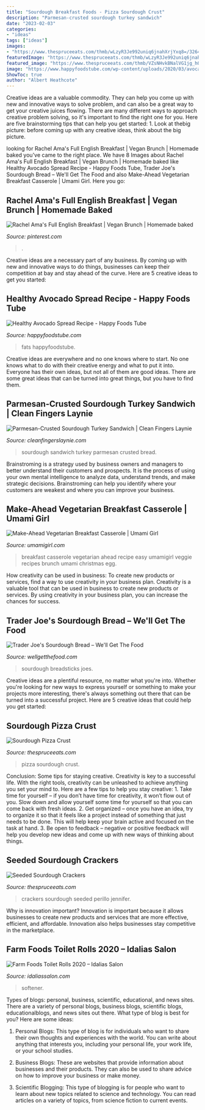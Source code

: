 ```yaml
---
title: "Sourdough Breakfast Foods - Pizza Sourdough Crust"
description: "Parmesan-crusted sourdough turkey sandwich"
date: "2023-02-03"
categories:
- "ideas"
tags: ["ideas"]
images:
- "https://www.thespruceeats.com/thmb/wLzyR3Je992uniq6jnahXrjYxq8=/3264x4928/filters:fill(auto,1)/Sourdough_Seed_Crackers___The_Spruce_FINAL_03-5ad2a1b5119fa80036f6960e.jpg"
featuredImage: "https://www.thespruceeats.com/thmb/wLzyR3Je992uniq6jnahXrjYxq8=/3264x4928/filters:fill(auto,1)/Sourdough_Seed_Crackers___The_Spruce_FINAL_03-5ad2a1b5119fa80036f6960e.jpg"
featured_image: "https://www.thespruceeats.com/thmb/VZsNHvkBNalVG1jg_hQRtoELHPo=/3008x2000/filters:fill(auto,1)/Pizzahoriz-dee6865b27b94258a2cf4c2388af74f6-254a44f6a39c4516b4832acedf0b0bdc.jpg"
image: "https://www.happyfoodstube.com/wp-content/uploads/2020/03/avocado-spread-picture-700x1050.jpg"
ShowToc: true
author: "Albert Heathcote"
---
```



Creative ideas are a valuable commodity. They can help you come up with new and innovative ways to solve problem, and can also be a great way to get your creative juices flowing. There are many different ways to approach creative problem solving, so it's important to find the right one for you. Here are five brainstorming tips that can help you get started: 1. Look at thebig picture: before coming up with any creative ideas, think about the big picture.

	

		
looking for Rachel Ama&#039;s Full English Breakfast | Vegan Brunch | Homemade baked you've came to the right place. We have 8 Images about Rachel Ama&#039;s Full English Breakfast | Vegan Brunch | Homemade baked like Healthy Avocado Spread Recipe - Happy Foods Tube, Trader Joe&#039;s Sourdough Bread – We&#039;ll Get The Food and also Make-Ahead Vegetarian Breakfast Casserole | Umami Girl. Here you go:
		
    
## Rachel Ama&#039;s Full English Breakfast | Vegan Brunch | Homemade Baked

<img loading=lazy src="https://i.pinimg.com/736x/12/31/16/1231164b5756ee692a4ab63017457c0a.jpg" onerror="this.onerror=null;this.src='https://tse1.mm.bing.net/th?id=OIP.YDeRCuNDLPsUFNrteO2GrwHaEU&amp;pid=15.1';" alt="Rachel Ama&#039;s Full English Breakfast | Vegan Brunch | Homemade baked">

_Source: pinterest.com_

>. 

	

Creative ideas are a necessary part of any business. By coming up with new and innovative ways to do things, businesses can keep their competition at bay and stay ahead of the curve. Here are 5 creative ideas to get you started:

    
## Healthy Avocado Spread Recipe - Happy Foods Tube

<img loading=lazy src="https://www.happyfoodstube.com/wp-content/uploads/2020/03/avocado-spread-picture-700x1050.jpg" onerror="this.onerror=null;this.src='https://tse2.mm.bing.net/th?id=OIP.dzkXjK-bdZ9ZJFmZoq-WhAHaLH&amp;pid=15.1';" alt="Healthy Avocado Spread Recipe - Happy Foods Tube">

_Source: happyfoodstube.com_

>fats happyfoodstube. 

	

Creative ideas are everywhere and no one knows where to start. No one knows what to do with their creative energy and what to put it into. Everyone has their own ideas, but not all of them are good ideas. There are some great ideas that can be turned into great things, but you have to find them.

    
## Parmesan-Crusted Sourdough Turkey Sandwich | Clean Fingers Laynie

<img loading=lazy src="https://i0.wp.com/cleanfingerslaynie.com/wp-content/uploads/2019/10/Parmesan-Crusted-Sourdough-Turkey-Sandwich-Close-Up.jpg?fit=2640%2C1980&amp;ssl=1" onerror="this.onerror=null;this.src='https://tse4.mm.bing.net/th?id=OIP.XzeodGAQH8lqHyQLdZFa4AHaFj&amp;pid=15.1';" alt="Parmesan-Crusted Sourdough Turkey Sandwich | Clean Fingers Laynie">

_Source: cleanfingerslaynie.com_

>sourdough sandwich turkey parmesan crusted bread. 

	

Brainstroming is a strategy used by business owners and managers to better understand their customers and prospects. It is the process of using your own mental intelligence to analyze data, understand trends, and make strategic decisions. Brainstroming can help you identify where your customers are weakest and where you can improve your business.

    
## Make-Ahead Vegetarian Breakfast Casserole | Umami Girl

<img loading=lazy src="https://umamigirl.com/wp-content/uploads/2016/12/26-14092-post/Easy-Vegetarian-Make-Ahead-Breakfast-Casserole-Umami-Girl-690-2.jpg" onerror="this.onerror=null;this.src='https://tse2.mm.bing.net/th?id=OIP.UMTFCO6S945OM0uJZIqIiwHaLL&amp;pid=15.1';" alt="Make-Ahead Vegetarian Breakfast Casserole | Umami Girl">

_Source: umamigirl.com_

>breakfast casserole vegetarian ahead recipe easy umamigirl veggie recipes brunch umami christmas egg. 

	

How creativity can be used in business: To create new products or services, find a way to use creativity in your business plan.
Creativity is a valuable tool that can be used in business to create new products or services. By using creativity in your business plan, you can increase the chances for success.

    
## Trader Joe&#039;s Sourdough Bread – We&#039;ll Get The Food

<img loading=lazy src="http://cdn.shopify.com/s/files/1/2140/5469/products/IMG_20200324_140003_1024x1024.jpg?v=1585083622" onerror="this.onerror=null;this.src='https://tse4.mm.bing.net/th?id=OIP.6-mp24uk3NlJkS5MDkd1KgHaJ4&amp;pid=15.1';" alt="Trader Joe&#039;s Sourdough Bread – We&#039;ll Get The Food">

_Source: wellgetthefood.com_

>sourdough breadsticks joes. 

	

Creative ideas are a plentiful resource, no matter what you're into. Whether you're looking for new ways to express yourself or something to make your projects more interesting, there's always something out there that can be turned into a successful project. Here are 5 creative ideas that could help you get started: 

    
## Sourdough Pizza Crust

<img loading=lazy src="https://www.thespruceeats.com/thmb/VZsNHvkBNalVG1jg_hQRtoELHPo=/3008x2000/filters:fill(auto,1)/Pizzahoriz-dee6865b27b94258a2cf4c2388af74f6-254a44f6a39c4516b4832acedf0b0bdc.jpg" onerror="this.onerror=null;this.src='https://tse4.mm.bing.net/th?id=OIP.5Ku8p2QBeANjDHBOQAIWawHaE7&amp;pid=15.1';" alt="Sourdough Pizza Crust">

_Source: thespruceeats.com_

>pizza sourdough crust. 

	

Conclusion: Some tips for staying creative.
Creativity is key to a successful life. With the right tools, creativity can be unleashed to achieve anything you set your mind to. Here are a few tips to help you stay creative: 1. Take time for yourself – if you don’t have time for creativity, it won’t flow out of you. Slow down and allow yourself some time for yourself so that you can come back with fresh ideas. 2. Get organized – once you have an idea, try to organize it so that it feels like a project instead of something that just needs to be done. This will help keep your brain active and focused on the task at hand. 3. Be open to feedback – negative or positive feedback will help you develop new ideas and come up with new ways of thinking about things.
    
## Seeded Sourdough Crackers

<img loading=lazy src="https://www.thespruceeats.com/thmb/wLzyR3Je992uniq6jnahXrjYxq8=/3264x4928/filters:fill(auto,1)/Sourdough_Seed_Crackers___The_Spruce_FINAL_03-5ad2a1b5119fa80036f6960e.jpg" onerror="this.onerror=null;this.src='https://tse2.mm.bing.net/th?id=OIP.nEVv6Gh5mOmiRy_-4aRO5QHaLL&amp;pid=15.1';" alt="Seeded Sourdough Crackers">

_Source: thespruceeats.com_

>crackers sourdough seeded perillo jennifer. 

	

Why is innovation important?
Innovation is important because it allows businesses to create new products and services that are more effective, efficient, and affordable. Innovation also helps businesses stay competitive in the marketplace.

    
## Farm Foods Toilet Rolls 2020 – Idalias Salon

<img loading=lazy src="https://i.pinimg.com/originals/39/70/12/397012cb8ebb91c6a19eb5f49b08da93.jpg" onerror="this.onerror=null;this.src='https://tse3.mm.bing.net/th?id=OIP.RT970u7AdB6hsfZTy2ClqwHaJ4&amp;pid=15.1';" alt="Farm Foods Toilet Rolls 2020 – Idalias Salon">

_Source: idaliassalon.com_

>softener. 

	

Types of blogs: personal, business, scientific, educational, and news sites.
There are a variety of personal blogs, business blogs, scientific blogs, educationalblogs, and news sites out there. What type of blog is best for you? Here are some ideas:
1. Personal Blogs: This type of blog is for individuals who want to share their own thoughts and experiences with the world. You can write about anything that interests you, including your personal life, your work life, or your school studies.

2. Business Blogs: These are websites that provide information about businesses and their products. They can also be used to share advice on how to improve your business or make money.

3. Scientific Blogging: This type of blogging is for people who want to learn about new topics related to science and technology. You can read articles on a variety of topics, from science fiction to current events.


